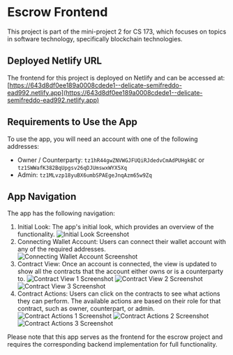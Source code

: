 # Escrow Frontend

This project is part of the mini-project 2 for CS 173, which focuses on topics in software technology, specifically blockchain technologies.

## Deployed Netlify URL

The frontend for this project is deployed on Netlify and can be accessed at: [https://643d8df0ee189a0008cdede1--delicate-semifreddo-ead992.netlify.app](https://643d8df0ee189a0008cdede1--delicate-semifreddo-ead992.netlify.app)

## Requirements to Use the App

To use the app, you will need an account with one of the following addresses:

- Owner / Counterparty: `tz1hR44gwZNVWGJFUQiRJdedvCmAdPUHgkBC` or `tz1SWWafK382BqUpgsv26qDJUmswxWYX5Xq`
- Admin: `tz1MLvzp18yuBX6umbSPAEgeJnqAzm65w9Zq`

## App Navigation

The app has the following navigation:

1. Initial Look: The app's initial look, which provides an overview of the functionality.
![Initial Look Screenshot](https://ibb.co/N2V8v1Z)
2. Connecting Wallet Account: Users can connect their wallet account with any of the required addresses.
![Connecting Wallet Account Screenshot]()
3. Contract View: Once an account is connected, the view is updated to show all the contracts that the account either owns or is a counterparty to.
![Contract View 1 Screenshot](https://ibb.co/M9gKvwN)
![Contract View 2 Screenshot](https://ibb.co/yXTkpPK)
![Contract View 3 Screenshot](https://ibb.co/t8bd5BT)
4. Contract Actions: Users can click on the contracts to see what actions they can perform. The available actions are based on their role for that contract, such as owner, counterpart, or admin.
![Contract Actions 1 Screenshot](https://ibb.co/gwbrHDr)
![Contract Actions 2 Screenshot](https://ibb.co/1M7g7SD)
![Contract Actions 3 Screenshot](https://ibb.co/NFBRJbp)

Please note that this app serves as the frontend for the escrow project and requires the corresponding backend implementation for full functionality.
